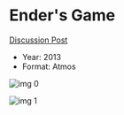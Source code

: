 # Ender's Game

[Discussion Post](https://www.avsforum.com/threads/bass-eq-for-filtered-movies.2995212/post-56916336)

* Year: 2013
* Format: Atmos

![img 0](https://i.imgur.com/NpsiS9O.jpg)

![img 1](https://i.imgur.com/3iXBQKY.png)

